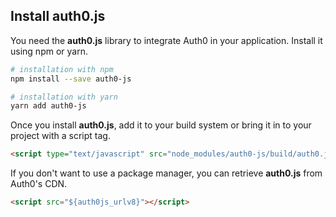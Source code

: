 ## Install auth0.js

You need the **auth0.js** library to integrate Auth0 in your application. Install it using npm or yarn.

```bash
# installation with npm
npm install --save auth0-js

# installation with yarn
yarn add auth0-js
```

Once you install **auth0.js**, add it to your build system or bring it in to your project with a script tag.

```html
<script type="text/javascript" src="node_modules/auth0-js/build/auth0.js"></script>
```

If you don't want to use a package manager, you can retrieve **auth0.js** from Auth0's CDN.

```html
<script src="${auth0js_urlv8}"></script>
```
